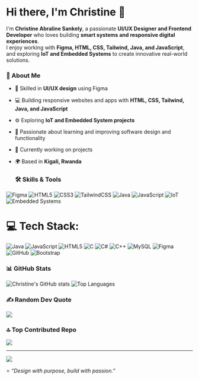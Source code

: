 # Hi there, I'm Christine 👋  

I'm **Christine Abraline Sankely**, a passionate **UI/UX Designer and Frontend Developer** who loves building **smart systems and responsive digital experiences**.  
I enjoy working with **Figma, HTML, CSS, Tailwind, Java, and JavaScript**, and exploring **IoT and Embedded Systems** to create innovative real-world solutions.

### 🌱 About Me
- 🎨 Skilled in **UI/UX design** using Figma  
- 💻 Building responsive websites and apps with **HTML, CSS, Tailwind, Java, and JavaScript**  
- ⚙️ Exploring **IoT and Embedded System projects**  
- 🧠 Passionate about learning and improving software design and functionality  
- 📘 Currently working on projects 
- 🌍 Based in **Kigali, Rwanda**

  ### 🛠️ Skills & Tools
![Figma](https://img.shields.io/badge/Figma-%23F24E1E.svg?logo=figma&logoColor=white)
![HTML5](https://img.shields.io/badge/HTML5-%23E34F26.svg?logo=html5&logoColor=white)
![CSS3](https://img.shields.io/badge/CSS3-%231572B6.svg?logo=css3&logoColor=white)
![TailwindCSS](https://img.shields.io/badge/TailwindCSS-%2338B2AC.svg?logo=tailwind-css&logoColor=white)
![Java](https://img.shields.io/badge/Java-%23007396.svg?logo=java&logoColor=white)
![JavaScript](https://img.shields.io/badge/JavaScript-%23F7DF1E.svg?logo=javascript&logoColor=black)
![IoT](https://img.shields.io/badge/IoT-Solutions-lightgrey)
![Embedded Systems](https://img.shields.io/badge/Embedded%20Systems-Projects-blue)


# 💻 Tech Stack:
![Java](https://img.shields.io/badge/java-%23ED8B00.svg?style=for-the-badge&logo=openjdk&logoColor=white) ![JavaScript](https://img.shields.io/badge/javascript-%23323330.svg?style=for-the-badge&logo=javascript&logoColor=%23F7DF1E) ![HTML5](https://img.shields.io/badge/html5-%23E34F26.svg?style=for-the-badge&logo=html5&logoColor=white) ![C](https://img.shields.io/badge/c-%2300599C.svg?style=for-the-badge&logo=c&logoColor=white) ![C#](https://img.shields.io/badge/c%23-%23239120.svg?style=for-the-badge&logo=csharp&logoColor=white) ![C++](https://img.shields.io/badge/c++-%2300599C.svg?style=for-the-badge&logo=c%2B%2B&logoColor=white) ![MySQL](https://img.shields.io/badge/mysql-4479A1.svg?style=for-the-badge&logo=mysql&logoColor=white) ![Figma](https://img.shields.io/badge/figma-%23F24E1E.svg?style=for-the-badge&logo=figma&logoColor=white) ![GitHub](https://img.shields.io/badge/github-%23121011.svg?style=for-the-badge&logo=github&logoColor=white) ![Bootstrap](https://img.shields.io/badge/bootstrap-%238511FA.svg?style=for-the-badge&logo=bootstrap&logoColor=white)

### 📊 GitHub Stats
![Christine's GitHub stats](https://github-readme-stats.vercel.app/api?username=YourUsername&show_icons=true&theme=radical)
![Top Languages](https://github-readme-stats.vercel.app/api/top-langs/?username=YourUsername&layout=compact&theme=radical)

### ✍️ Random Dev Quote
![](https://quotes-github-readme.vercel.app/api?type=horizontal&theme=radical)

### 🔝 Top Contributed Repo
![](https://github-contributor-stats.vercel.app/api?username=Abraline&limit=5&theme=dark&combine_all_yearly_contributions=true)

---
[![](https://visitcount.itsvg.in/api?id=Abraline&icon=0&color=0)](https://visitcount.itsvg.in)

<!-- Proudly created with GPRM ( https://gprm.itsvg.in ) -->

⭐ *“Design with purpose, build with passion.”*  
